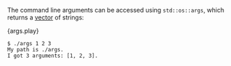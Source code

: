 The command line arguments can be accessed using `std::os::args`, which returns
a [vector](http://static.rust-lang.org/doc/master/std/vec/index.html) of strings:

{args.play}

```
$ ./args 1 2 3
My path is ./args.
I got 3 arguments: [1, 2, 3].
```

